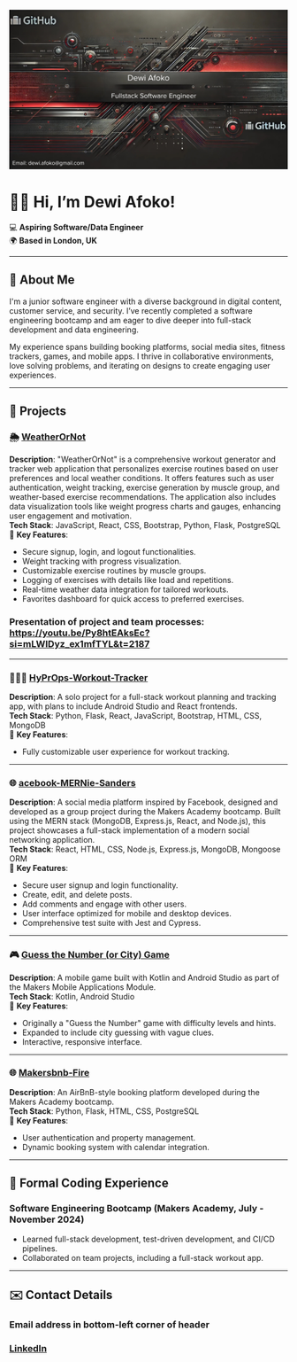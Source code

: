 ![Header](https://github.com/Dewi-Afoko/Dewi-Afoko/blob/main/HeaderWithEmail.png)

# 👋🏽 Hi, I’m Dewi Afoko!  
💻 **Aspiring Software/Data Engineer**  
🌍 **Based in London, UK**

---

## 🚀 About Me

I'm a junior software engineer with a diverse background in digital content, customer service, and security. I’ve recently completed a software engineering bootcamp and am eager to dive deeper into full-stack development and data engineering.  

My experience spans building booking platforms, social media sites, fitness trackers, games, and mobile apps. I thrive in collaborative environments, love solving problems, and iterating on designs to create engaging user experiences.

---

## 💼 Projects

### 🌦️ [WeatherOrNot](https://github.com/Dewi-Afoko/WeatherOrNot)  
**Description**: "WeatherOrNot" is a comprehensive workout generator and tracker web application that personalizes exercise routines based on user preferences and local weather conditions. It offers features such as user authentication, weight tracking, exercise generation by muscle group, and weather-based exercise recommendations. The application also includes data visualization tools like weight progress charts and gauges, enhancing user engagement and motivation.  
**Tech Stack**: JavaScript, React, CSS, Bootstrap, Python, Flask, PostgreSQL  
📌 **Key Features**:  
- Secure signup, login, and logout functionalities.  
- Weight tracking with progress visualization.  
- Customizable exercise routines by muscle groups.  
- Logging of exercises with details like load and repetitions.  
- Real-time weather data integration for tailored workouts.  
- Favorites dashboard for quick access to preferred exercises.

### Presentation of project and team processes: https://youtu.be/Py8htEAksEc?si=mLWIDyz_ex1mfTYL&t=2187

---


### 🏋🏽‍♂️ [HyPrOps-Workout-Tracker](https://github.com/Dewi-Afoko/HyPrOps-Workout-Tracker)  
**Description**: A solo project for a full-stack workout planning and tracking app, with plans to include Android Studio and React frontends.  
**Tech Stack**: Python, Flask, React, JavaScript, Bootstrap, HTML, CSS, MongoDB  
📌 **Key Features**:  
- Fully customizable user experience for workout tracking.

---

### 🌐 [acebook-MERNie-Sanders](https://github.com/Dewi-Afoko/acebook-MERNie-Sanders)  
**Description**: A social media platform inspired by Facebook, designed and developed as a group project during the Makers Academy bootcamp. Built using the MERN stack (MongoDB, Express.js, React, and Node.js), this project showcases a full-stack implementation of a modern social networking application.  
**Tech Stack**: React, HTML, CSS, Node.js, Express.js, MongoDB, Mongoose ORM  
📌 **Key Features**:  
- Secure user signup and login functionality.  
- Create, edit, and delete posts.  
- Add comments and engage with other users.  
- User interface optimized for mobile and desktop devices.  
- Comprehensive test suite with Jest and Cypress.  

---

### 🎮 [Guess the Number (or City) Game](https://github.com/Dewi-Afoko/guess-the-number-and-city)  
**Description**: A mobile game built with Kotlin and Android Studio as part of the Makers Mobile Applications Module.  
**Tech Stack**: Kotlin, Android Studio  
📌 **Key Features**:  
- Originally a "Guess the Number" game with difficulty levels and hints.  
- Expanded to include city guessing with vague clues.  
- Interactive, responsive interface.

---

### 🌐 [Makersbnb-Fire](https://github.com/Dewi-Afoko/makersbnb-fire)  
**Description**: An AirBnB-style booking platform developed during the Makers Academy bootcamp.  
**Tech Stack**: Python, Flask, HTML, CSS, PostgreSQL  
📌 **Key Features**:  
- User authentication and property management.  
- Dynamic booking system with calendar integration.  

---

## 🌟 Formal Coding Experience

### **Software Engineering Bootcamp (Makers Academy, July - November 2024)**  
- Learned full-stack development, test-driven development, and CI/CD pipelines.  
- Collaborated on team projects, including a full-stack workout app.  

---

## ✉️ Contact Details

### **Email address in bottom-left corner of header**  
### **[LinkedIn](https://www.linkedin.com/in/dewi-a-0557a1335/)**

<!---
Dewi-Afoko/Dewi-Afoko is a ✨ special ✨ repository because its `README.md` (this file) appears on your GitHub profile.
You can click the Preview link to take a look at your changes.
--->
